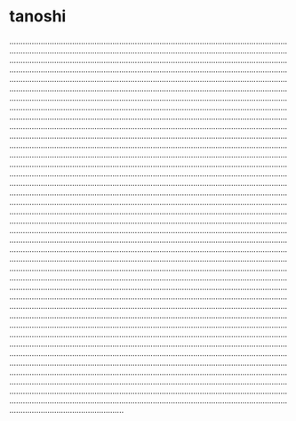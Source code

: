 # tanoshi

.......................................................................................................................................................................................................................................................................................................................................................................................................................................................................................................................................................................................................................................................................................................................................................................................................................................................................................................................................................................................................................................................................................................................................................................................................................................................................................................................................................................................................................................................................................................................................................................................................................................................................................................................................................................................................................................................................................................................................................................................................................................................................................................................................................................................................................................................................................................................................................................................................................................................................................................................................................................................................................................................................................................................................................................................................................................................................................................................................................................................................................................................................................................................................................................................................................................................................................................................................................................................................................................................................................................................................................................................................................................................................................................................................................................................................................................................................................................................................................................................................................................................................................................................................................................................................................................................................................................................................................................................................................................................................................................................................................................................................................................................................................................................................................................................................................................................................................................................................................................................................................................................................................